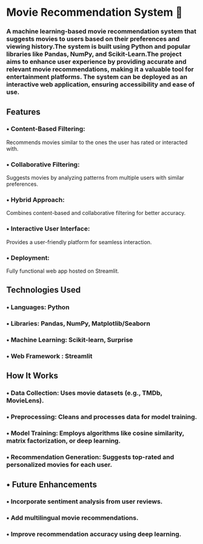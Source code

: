 # Movie Recommendation System 🎥
### A machine learning-based movie recommendation system that suggests movies to users based on their preferences and viewing history.The system is built using Python and popular libraries like Pandas, NumPy, and Scikit-Learn.The project aims to enhance user experience by providing accurate and relevant movie recommendations, making it a valuable tool for entertainment platforms. The system can be deployed as an interactive web application, ensuring accessibility and ease of use.

## Features

 ### • Content-Based Filtering:  
 Recommends movies similar to the ones the user has rated or interacted with.
 
###  • Collaborative Filtering: 
Suggests movies by analyzing patterns from multiple users with similar preferences.
 
### • Hybrid Approach:
Combines content-based and collaborative filtering for better accuracy.

### • Interactive User Interface: 
Provides a user-friendly platform for seamless interaction.

### • Deployment: 
Fully functional web app hosted on  Streamlit.

## Technologies Used

### • Languages: Python

### • Libraries: Pandas, NumPy,  Matplotlib/Seaborn

### • Machine Learning: Scikit-learn, Surprise

### • Web Framework : Streamlit

## How It Works

### • Data Collection: Uses movie datasets (e.g., TMDb, MovieLens).

### • Preprocessing: Cleans and processes data for model training.

### • Model Training: Employs algorithms like cosine similarity, matrix factorization, or deep learning.

### • Recommendation Generation: Suggests top-rated and personalized movies for each user.

## • Future Enhancements

### • Incorporate sentiment analysis from user reviews.

### • Add multilingual movie recommendations.

### • Improve recommendation accuracy using deep learning.
